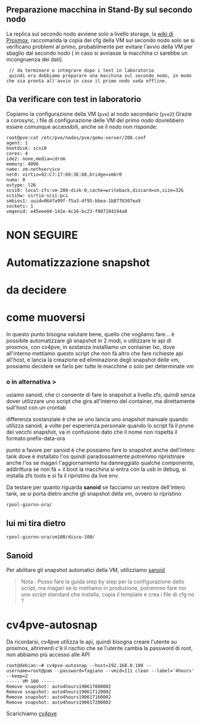 

## Preparazione macchina in Stand-By sul secondo nodo

La replica sul secondo nodo avviene solo a livello storage, la [wiki di Proxmox](https://pve.proxmox.com/wiki/Storage_Replication#_error_handling), raccomanda la copia dei cfg della VM sul secondo nodo solo se si verificano problemi al primo, probabilmente per evitare l'avvio della VM per sbaglio dal secondo nodo ( in caso si avviasse la macchina ci sarebbe un incongruenza dei dati).

     // da terminare o integrare dopo i test in laboratorio
     quindi ora dobbiamo preparare una macchina sul secondo nodo, in modo che sia pronta all'avvio in caso il primo nodo vada offline.

## Da verificare con test in laboratorio

Copiamo la configurazione della VM (```pve```) al nodo secondario (```pve2```)
Grazie a corosync, i file di configurazione delle VM del primo nodo dovrebbero essere comunque accessibili, anche se il nodo non risponde:

```
root@pve:cat /etc/pve/nodes/pve/qemu-server/200.conf
agent: 1
bootdisk: scsi0
cores: 4
ide2: none,media=cdrom
memory: 4096
name: vm-nethservice
net0: virtio=92:C7:17:60:3E:68,bridge=vmbr0
numa: 0
ostype: l26
scsi0: local-zfs:vm-200-disk-0,cache=writeback,discard=on,size=32G
scsihw: virtio-scsi-pci
smbios1: uuid=064fa99f-f5a3-4f95-bbea-1b8770307ea9
sockets: 1
vmgenid: e45eee04-142e-4c16-bc23-f007104194a0
```






# NON SEGUIRE
# Automatizzazione snapshot
# da decidere
# come muoversi


In questo punto bisogna valutare bene, quello che vogliamo fare... 
è possibile automatizzare gli snapshot in 2 modi, o utilizzare le api di proxmox, con cv4pve, in sostanza installiamo un container lxc, dove all'interno mettiamo questo script che non fà altro che fare richieste api all'host, e lancia la creazione ed eliminazione degli snapshot delle vm, possiamo decidere se farlo per tutte le macchine o solo per determinate vm

### o in alternativa >

usiamo sanoid, che ci consente di fare lo snapshot a livello zfs, quindi senza dover utilizzare uno script che gira all'interno del container, ma direttamente sull'host con un crontab

differenza sostanziale è che se uno lancia uno snapshot manuale quando utilizza sanoid, a volte per esperienza personale quando lo script fà il prune dei vecchi snapshot, va in confusione dato che il nome non rispetta il formato prefix-data-ora

punto a favore per sanoid è che possiamo fare lo snapshot anche dell'intero tank dove è installato l'os quindi paradossalmente potremmo ripristinare anche l'os se magari l'aggiornamento ha danneggiato qualche componente, addirittura se non fà + il boot la macchina si entra con la usb in debug, si installa zfs tools e si fa il ripristino da live env.

Da testare per quanto riguarda **sanoid** se facciamo un restore dell'intero tank, se si porta dietro anche gli snapshot della vm, ovvero io ripristino

    rpool-giorno-ora/

## lui mi tira dietro 

    rpool-giorno-ora/vm100/disco-100/

## Sanoid
Per abilitare gli snapshot automatici della VM, utilizziamo [sanoid](https://github.com/jimsalterjrs/sanoid)

> Nota : Posso fare la guida step by step per la configurazione dello script, ma magari se lo mettiamo in produzione, potremmo fare noi uno script standard che installa, copia il template e crea i file di cfg no ?

# cv4pve-autosnap

Da ricordarsi, cv4pve utilizza le api, quindi bisogna creare l'utente su proxmox, altrimenti c'è il rischio che se l'utente cambia la password di root, non abbiamo più accesso alle API

```
root@debian:~# cv4pve-autosnap --host=192.168.0.100 --username=root@pam --password=fagiano --vmid=111 clean --label='4hours' --keep=2
----- VM 100 -----
Remove snapshot: auto4hours190617080002
Remove snapshot: auto4hours190617120002
Remove snapshot: auto4hours190617160002
Remove snapshot: auto4hours190617200002
```
Scarichiamo [cv4pve](https://github.com/Corsinvest/cv4pve-autosnap)